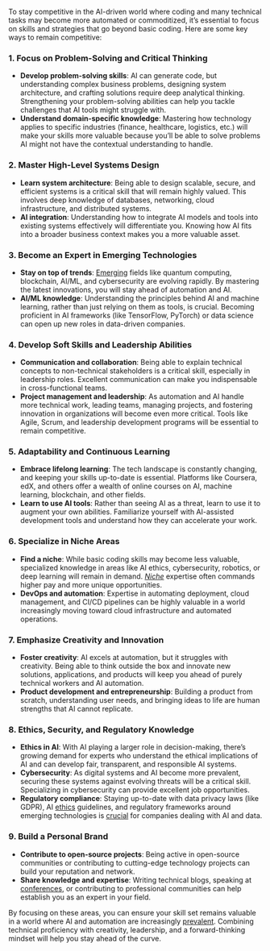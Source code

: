 To stay competitive in the AI-driven world where coding and many technical tasks may become more automated or commoditized, it’s essential to focus on skills and strategies that go beyond basic coding. Here are some key ways to remain competitive:

### 1. **Focus on Problem-Solving and Critical Thinking**
   - **Develop problem-solving skills**: AI can generate code, but understanding complex business problems, designing system architecture, and crafting solutions require deep analytical thinking. Strengthening your problem-solving abilities can help you tackle challenges that AI tools might struggle with.
   - **Understand domain-specific knowledge**: Mastering how technology applies to specific industries (finance, healthcare, logistics, etc.) will make your skills more valuable because you’ll be able to solve problems AI might not have the contextual understanding to handle.

### 2. **Master High-Level Systems Design**
   - **Learn system architecture**: Being able to design scalable, secure, and efficient systems is a critical skill that will remain highly valued. This involves deep knowledge of databases, networking, cloud infrastructure, and distributed systems.
   - **AI integration**: Understanding how to integrate AI models and tools into existing systems effectively will differentiate you. Knowing how AI fits into a broader business context makes you a more valuable asset.

### 3. **Become an Expert in Emerging Technologies**
   - **Stay on top of trends**: [Emerging]() fields like quantum computing, blockchain, AI/ML, and cybersecurity are evolving rapidly. By mastering the latest innovations, you will stay ahead of automation and AI.
   - **AI/ML knowledge**: Understanding the principles behind AI and machine learning, rather than just relying on them as tools, is crucial. Becoming proficient in AI frameworks (like TensorFlow, PyTorch) or data science can open up new roles in data-driven companies.

### 4. **Develop Soft Skills and Leadership Abilities**
   - **Communication and collaboration**: Being able to explain technical concepts to non-technical stakeholders is a critical skill, especially in leadership roles. Excellent communication can make you indispensable in cross-functional teams.
   - **Project management and leadership**: As automation and AI handle more technical work, leading teams, managing projects, and fostering innovation in organizations will become even more critical. Tools like Agile, Scrum, and leadership development programs will be essential to remain competitive.

### 5. **Adaptability and Continuous Learning**
   - **Embrace lifelong learning**: The tech landscape is constantly changing, and keeping your skills up-to-date is essential. Platforms like Coursera, edX, and others offer a wealth of online courses on AI, machine learning, blockchain, and other fields.
   - **Learn to use AI tools**: Rather than seeing AI as a threat, learn to use it to augment your own abilities. Familiarize yourself with AI-assisted development tools and understand how they can accelerate your work.

### 6. **Specialize in Niche Areas**
   - **Find a niche**: While basic coding skills may become less valuable, specialized knowledge in areas like AI ethics, cybersecurity, robotics, or deep learning will remain in demand. [_Niche_](https://dictionary.cambridge.org/us/dictionary/english-chinese-simplified/niche) expertise often commands higher pay and more unique opportunities.
   - **DevOps and automation**: Expertise in automating deployment, cloud management, and CI/CD pipelines can be highly valuable in a world increasingly moving toward cloud infrastructure and automated operations.

### 7. **Emphasize Creativity and Innovation**
   - **Foster creativity**: AI excels at automation, but it struggles with creativity. Being able to think outside the box and innovate new solutions, applications, and products will keep you ahead of purely technical workers and AI automation.
   - **Product development and entrepreneurship**: Building a product from scratch, understanding user needs, and bringing ideas to life are human strengths that AI cannot replicate.

### 8. **Ethics, Security, and Regulatory Knowledge**
   - **Ethics in AI**: With AI playing a larger role in decision-making, there’s growing demand for experts who understand the ethical implications of AI and can develop fair, transparent, and responsible AI systems.
   - **Cybersecurity**: As digital systems and AI become more prevalent, securing these systems against evolving threats will be a critical skill. Specializing in cybersecurity can provide excellent job opportunities.
   - **Regulatory compliance**: Staying up-to-date with data privacy laws (like GDPR), AI [ethics]() guidelines, and regulatory frameworks around emerging technologies is [crucial]() for companies dealing with AI and data.

### 9. **Build a Personal Brand**
   - **Contribute to open-source projects**: Being active in open-source communities or contributing to cutting-edge technology projects can build your reputation and network.
   - **Share knowledge and expertise**: Writing technical blogs, speaking at [conferences](), or contributing to professional communities can help establish you as an expert in your field.

By focusing on these areas, you can ensure your skill set remains valuable in a world where AI and automation are increasingly [prevalent](). Combining technical proficiency with creativity, leadership, and a forward-thinking mindset will help you stay ahead of the curve.
